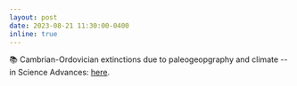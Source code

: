 ```yaml
---
layout: post
date: 2023-08-21 11:30:00-0400
inline: true
---
```


📚 Cambrian-Ordovician extinctions due to paleogeopgraphy and climate -- in Science Advances: <a href="https://www.science.org/doi/10.1126/sciadv.adg7679" target="_blank" >here</a>.
